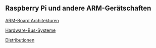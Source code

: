 ## Raspberry Pi und andere ARM-Gerätschaften

[ARM-Board Architekturen](/kapitel-7-raspberry-pi-und-andere-arm-geratschaften/arm-board-architekturen.md) 

[Hardware-Bus-Systeme](/kapitel-7-raspberry-pi-und-andere-arm-geratschaften/hardware-bus-systeme.md)

[Distributionen](/kapitel-7-raspberry-pi-und-andere-arm-geratschaften/distributionen.md)













